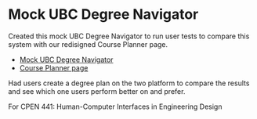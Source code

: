 # Mock UBC Degree Navigator
Created this mock UBC Degree Navigator to run user tests to compare this system with our redisigned Course Planner page.
- [Mock UBC Degree Navigator](https://kojon74.github.io/degree-navigator/#/home/1)
- [Course Planner page](https://hogwartsdegreeplanner.netlify.app/)

Had users create a degree plan on the two platform to compare the results and see which one users perform better on and prefer.

For CPEN 441: Human-Computer Interfaces in Engineering Design
